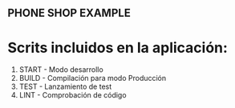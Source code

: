 ## PHONE SHOP EXAMPLE

# Scrits incluidos en la aplicación:

1. START - Modo desarrollo
2. BUILD - Compilación para modo Producción
3. TEST - Lanzamiento de test
4. LINT - Comprobación de código